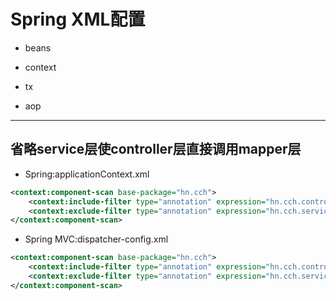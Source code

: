# Spring XML配置



- beans
- context
- tx

- aop











---
## 省略service层使controller层直接调用mapper层
- Spring:applicationContext.xml
```xml
<context:component-scan base-package="hn.cch">
    <context:include-filter type="annotation" expression="hn.cch.controller"/>
    <context:exclude-filter type="annotation" expression="hn.cch.service"/>
</context:component-scan>
```
- Spring MVC:dispatcher-config.xml
```xml
<context:component-scan base-package="hn.cch">
    <context:include-filter type="annotation" expression="hn.cch.controller"/>
    <context:exclude-filter type="annotation" expression="hn.cch.service"/>
</context:component-scan>
```
